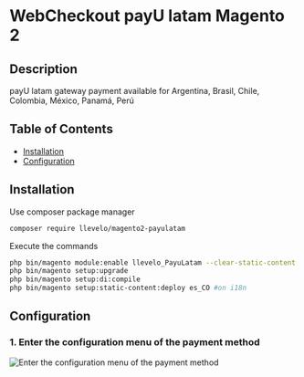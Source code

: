 WebCheckout payU latam  Magento 2
============================================================

## Description ##
payU latam gateway payment available for Argentina, Brasil, Chile, Colombia, México, Panamá, Perú

## Table of Contents

* [Installation](#installation)
* [Configuration](#configuration)


## Installation ##

Use composer package manager

```bash
composer require llevelo/magento2-payulatam
```

Execute the commands

```bash
php bin/magento module:enable llevelo_PayuLatam --clear-static-content
php bin/magento setup:upgrade
php bin/magento setup:di:compile
php bin/magento setup:static-content:deploy es_CO #on i18n
```

## Configuration ##

### 1. Enter the configuration menu of the payment method ###
![Enter the configuration menu of the payment method](https://3.bp.blogspot.com/-5m36ATRGME4/XFI7sK7D-UI/AAAAAAAACpc/NZ0OIW6LITcWkk2Kte8y4i5BbDWLvykfgCLcBGAs/s1600/payu-latam-magento2.png)